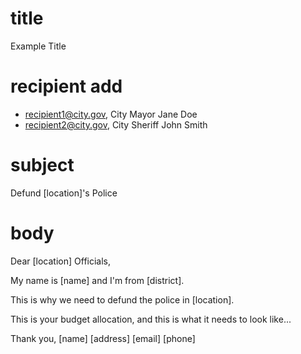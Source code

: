 # title
Example Title
# recipient add
* recipient1@city.gov, City Mayor Jane Doe
* recipient2@city.gov, City Sheriff John Smith
# subject
Defund [location]'s Police
# body
Dear [location] Officials,

My name is [name] and I'm from [district].

This is why we need to defund the police in [location]. 

This is your budget allocation, and this is what it needs to look like...

Thank you,
[name] 
[address] 
[email] 
[phone]